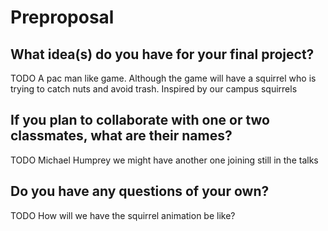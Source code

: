 # Preproposal

## What idea(s) do you have for your final project?

TODO A pac man like game.
Although the game will have a squirrel who is trying to catch nuts and avoid trash.
Inspired by our campus squirrels

## If you plan to collaborate with one or two classmates, what are their names?

TODO Michael Humprey 
we might have another one joining still in the talks
## Do you have any questions of your own?

TODO
How will we have the squirrel animation be like?
